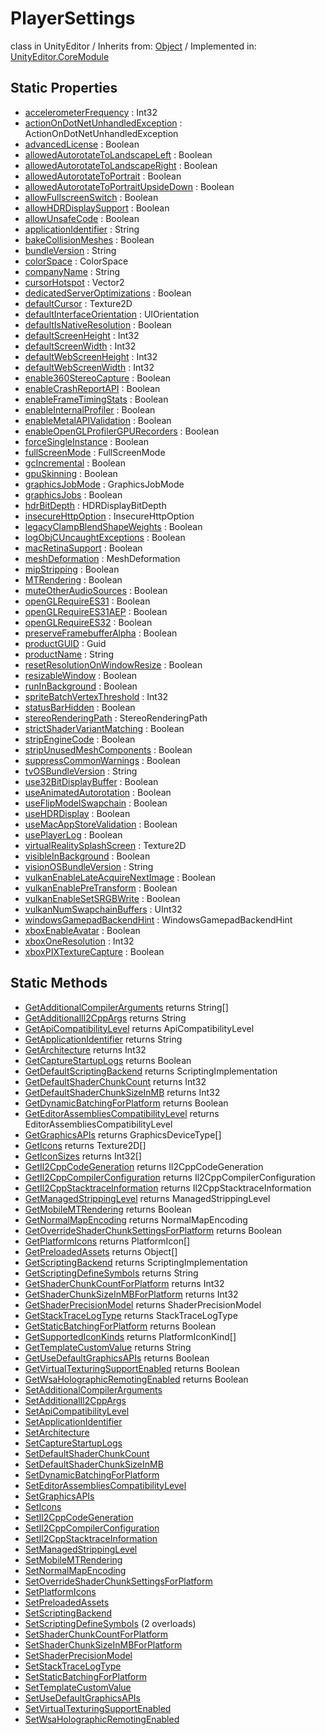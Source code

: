# PlayerSettings
class in UnityEditor
 / Inherits from: <a href="https://docs.unity3d.com/6000.1/Documentation/ScriptReference/Object.html">Object</a> / Implemented in: <a href="https://docs.unity3d.com/6000.1/Documentation/ScriptReference/UnityEditor.CoreModule.html">UnityEditor.CoreModule</a>

## Static Properties
- <a href="https://docs.unity3d.com/6000.1/Documentation/ScriptReference/PlayerSettings-accelerometerFrequency.html">accelerometerFrequency</a> : Int32
- <a href="https://docs.unity3d.com/6000.1/Documentation/ScriptReference/PlayerSettings-actionOnDotNetUnhandledException.html">actionOnDotNetUnhandledException</a> : ActionOnDotNetUnhandledException
- <a href="https://docs.unity3d.com/6000.1/Documentation/ScriptReference/PlayerSettings-advancedLicense.html">advancedLicense</a> : Boolean
- <a href="https://docs.unity3d.com/6000.1/Documentation/ScriptReference/PlayerSettings-allowedAutorotateToLandscapeLeft.html">allowedAutorotateToLandscapeLeft</a> : Boolean
- <a href="https://docs.unity3d.com/6000.1/Documentation/ScriptReference/PlayerSettings-allowedAutorotateToLandscapeRight.html">allowedAutorotateToLandscapeRight</a> : Boolean
- <a href="https://docs.unity3d.com/6000.1/Documentation/ScriptReference/PlayerSettings-allowedAutorotateToPortrait.html">allowedAutorotateToPortrait</a> : Boolean
- <a href="https://docs.unity3d.com/6000.1/Documentation/ScriptReference/PlayerSettings-allowedAutorotateToPortraitUpsideDown.html">allowedAutorotateToPortraitUpsideDown</a> : Boolean
- <a href="https://docs.unity3d.com/6000.1/Documentation/ScriptReference/PlayerSettings-allowFullscreenSwitch.html">allowFullscreenSwitch</a> : Boolean
- <a href="https://docs.unity3d.com/6000.1/Documentation/ScriptReference/PlayerSettings-allowHDRDisplaySupport.html">allowHDRDisplaySupport</a> : Boolean
- <a href="https://docs.unity3d.com/6000.1/Documentation/ScriptReference/PlayerSettings-allowUnsafeCode.html">allowUnsafeCode</a> : Boolean
- <a href="https://docs.unity3d.com/6000.1/Documentation/ScriptReference/PlayerSettings-applicationIdentifier.html">applicationIdentifier</a> : String
- <a href="https://docs.unity3d.com/6000.1/Documentation/ScriptReference/PlayerSettings-bakeCollisionMeshes.html">bakeCollisionMeshes</a> : Boolean
- <a href="https://docs.unity3d.com/6000.1/Documentation/ScriptReference/PlayerSettings-bundleVersion.html">bundleVersion</a> : String
- <a href="https://docs.unity3d.com/6000.1/Documentation/ScriptReference/PlayerSettings-colorSpace.html">colorSpace</a> : ColorSpace
- <a href="https://docs.unity3d.com/6000.1/Documentation/ScriptReference/PlayerSettings-companyName.html">companyName</a> : String
- <a href="https://docs.unity3d.com/6000.1/Documentation/ScriptReference/PlayerSettings-cursorHotspot.html">cursorHotspot</a> : Vector2
- <a href="https://docs.unity3d.com/6000.1/Documentation/ScriptReference/PlayerSettings-dedicatedServerOptimizations.html">dedicatedServerOptimizations</a> : Boolean
- <a href="https://docs.unity3d.com/6000.1/Documentation/ScriptReference/PlayerSettings-defaultCursor.html">defaultCursor</a> : Texture2D
- <a href="https://docs.unity3d.com/6000.1/Documentation/ScriptReference/PlayerSettings-defaultInterfaceOrientation.html">defaultInterfaceOrientation</a> : UIOrientation
- <a href="https://docs.unity3d.com/6000.1/Documentation/ScriptReference/PlayerSettings-defaultIsNativeResolution.html">defaultIsNativeResolution</a> : Boolean
- <a href="https://docs.unity3d.com/6000.1/Documentation/ScriptReference/PlayerSettings-defaultScreenHeight.html">defaultScreenHeight</a> : Int32
- <a href="https://docs.unity3d.com/6000.1/Documentation/ScriptReference/PlayerSettings-defaultScreenWidth.html">defaultScreenWidth</a> : Int32
- <a href="https://docs.unity3d.com/6000.1/Documentation/ScriptReference/PlayerSettings-defaultWebScreenHeight.html">defaultWebScreenHeight</a> : Int32
- <a href="https://docs.unity3d.com/6000.1/Documentation/ScriptReference/PlayerSettings-defaultWebScreenWidth.html">defaultWebScreenWidth</a> : Int32
- <a href="https://docs.unity3d.com/6000.1/Documentation/ScriptReference/PlayerSettings-enable360StereoCapture.html">enable360StereoCapture</a> : Boolean
- <a href="https://docs.unity3d.com/6000.1/Documentation/ScriptReference/PlayerSettings-enableCrashReportAPI.html">enableCrashReportAPI</a> : Boolean
- <a href="https://docs.unity3d.com/6000.1/Documentation/ScriptReference/PlayerSettings-enableFrameTimingStats.html">enableFrameTimingStats</a> : Boolean
- <a href="https://docs.unity3d.com/6000.1/Documentation/ScriptReference/PlayerSettings-enableInternalProfiler.html">enableInternalProfiler</a> : Boolean
- <a href="https://docs.unity3d.com/6000.1/Documentation/ScriptReference/PlayerSettings-enableMetalAPIValidation.html">enableMetalAPIValidation</a> : Boolean
- <a href="https://docs.unity3d.com/6000.1/Documentation/ScriptReference/PlayerSettings-enableOpenGLProfilerGPURecorders.html">enableOpenGLProfilerGPURecorders</a> : Boolean
- <a href="https://docs.unity3d.com/6000.1/Documentation/ScriptReference/PlayerSettings-forceSingleInstance.html">forceSingleInstance</a> : Boolean
- <a href="https://docs.unity3d.com/6000.1/Documentation/ScriptReference/PlayerSettings-fullScreenMode.html">fullScreenMode</a> : FullScreenMode
- <a href="https://docs.unity3d.com/6000.1/Documentation/ScriptReference/PlayerSettings-gcIncremental.html">gcIncremental</a> : Boolean
- <a href="https://docs.unity3d.com/6000.1/Documentation/ScriptReference/PlayerSettings-gpuSkinning.html">gpuSkinning</a> : Boolean
- <a href="https://docs.unity3d.com/6000.1/Documentation/ScriptReference/PlayerSettings-graphicsJobMode.html">graphicsJobMode</a> : GraphicsJobMode
- <a href="https://docs.unity3d.com/6000.1/Documentation/ScriptReference/PlayerSettings-graphicsJobs.html">graphicsJobs</a> : Boolean
- <a href="https://docs.unity3d.com/6000.1/Documentation/ScriptReference/PlayerSettings-hdrBitDepth.html">hdrBitDepth</a> : HDRDisplayBitDepth
- <a href="https://docs.unity3d.com/6000.1/Documentation/ScriptReference/PlayerSettings-insecureHttpOption.html">insecureHttpOption</a> : InsecureHttpOption
- <a href="https://docs.unity3d.com/6000.1/Documentation/ScriptReference/PlayerSettings-legacyClampBlendShapeWeights.html">legacyClampBlendShapeWeights</a> : Boolean
- <a href="https://docs.unity3d.com/6000.1/Documentation/ScriptReference/PlayerSettings-logObjCUncaughtExceptions.html">logObjCUncaughtExceptions</a> : Boolean
- <a href="https://docs.unity3d.com/6000.1/Documentation/ScriptReference/PlayerSettings-macRetinaSupport.html">macRetinaSupport</a> : Boolean
- <a href="https://docs.unity3d.com/6000.1/Documentation/ScriptReference/PlayerSettings-meshDeformation.html">meshDeformation</a> : MeshDeformation
- <a href="https://docs.unity3d.com/6000.1/Documentation/ScriptReference/PlayerSettings-mipStripping.html">mipStripping</a> : Boolean
- <a href="https://docs.unity3d.com/6000.1/Documentation/ScriptReference/PlayerSettings-MTRendering.html">MTRendering</a> : Boolean
- <a href="https://docs.unity3d.com/6000.1/Documentation/ScriptReference/PlayerSettings-muteOtherAudioSources.html">muteOtherAudioSources</a> : Boolean
- <a href="https://docs.unity3d.com/6000.1/Documentation/ScriptReference/PlayerSettings-openGLRequireES31.html">openGLRequireES31</a> : Boolean
- <a href="https://docs.unity3d.com/6000.1/Documentation/ScriptReference/PlayerSettings-openGLRequireES31AEP.html">openGLRequireES31AEP</a> : Boolean
- <a href="https://docs.unity3d.com/6000.1/Documentation/ScriptReference/PlayerSettings-openGLRequireES32.html">openGLRequireES32</a> : Boolean
- <a href="https://docs.unity3d.com/6000.1/Documentation/ScriptReference/PlayerSettings-preserveFramebufferAlpha.html">preserveFramebufferAlpha</a> : Boolean
- <a href="https://docs.unity3d.com/6000.1/Documentation/ScriptReference/PlayerSettings-productGUID.html">productGUID</a> : Guid
- <a href="https://docs.unity3d.com/6000.1/Documentation/ScriptReference/PlayerSettings-productName.html">productName</a> : String
- <a href="https://docs.unity3d.com/6000.1/Documentation/ScriptReference/PlayerSettings-resetResolutionOnWindowResize.html">resetResolutionOnWindowResize</a> : Boolean
- <a href="https://docs.unity3d.com/6000.1/Documentation/ScriptReference/PlayerSettings-resizableWindow.html">resizableWindow</a> : Boolean
- <a href="https://docs.unity3d.com/6000.1/Documentation/ScriptReference/PlayerSettings-runInBackground.html">runInBackground</a> : Boolean
- <a href="https://docs.unity3d.com/6000.1/Documentation/ScriptReference/PlayerSettings-spriteBatchVertexThreshold.html">spriteBatchVertexThreshold</a> : Int32
- <a href="https://docs.unity3d.com/6000.1/Documentation/ScriptReference/PlayerSettings-statusBarHidden.html">statusBarHidden</a> : Boolean
- <a href="https://docs.unity3d.com/6000.1/Documentation/ScriptReference/PlayerSettings-stereoRenderingPath.html">stereoRenderingPath</a> : StereoRenderingPath
- <a href="https://docs.unity3d.com/6000.1/Documentation/ScriptReference/PlayerSettings-strictShaderVariantMatching.html">strictShaderVariantMatching</a> : Boolean
- <a href="https://docs.unity3d.com/6000.1/Documentation/ScriptReference/PlayerSettings-stripEngineCode.html">stripEngineCode</a> : Boolean
- <a href="https://docs.unity3d.com/6000.1/Documentation/ScriptReference/PlayerSettings-stripUnusedMeshComponents.html">stripUnusedMeshComponents</a> : Boolean
- <a href="https://docs.unity3d.com/6000.1/Documentation/ScriptReference/PlayerSettings-suppressCommonWarnings.html">suppressCommonWarnings</a> : Boolean
- <a href="https://docs.unity3d.com/6000.1/Documentation/ScriptReference/PlayerSettings-tvOSBundleVersion.html">tvOSBundleVersion</a> : String
- <a href="https://docs.unity3d.com/6000.1/Documentation/ScriptReference/PlayerSettings-use32BitDisplayBuffer.html">use32BitDisplayBuffer</a> : Boolean
- <a href="https://docs.unity3d.com/6000.1/Documentation/ScriptReference/PlayerSettings-useAnimatedAutorotation.html">useAnimatedAutorotation</a> : Boolean
- <a href="https://docs.unity3d.com/6000.1/Documentation/ScriptReference/PlayerSettings-useFlipModelSwapchain.html">useFlipModelSwapchain</a> : Boolean
- <a href="https://docs.unity3d.com/6000.1/Documentation/ScriptReference/PlayerSettings-useHDRDisplay.html">useHDRDisplay</a> : Boolean
- <a href="https://docs.unity3d.com/6000.1/Documentation/ScriptReference/PlayerSettings-useMacAppStoreValidation.html">useMacAppStoreValidation</a> : Boolean
- <a href="https://docs.unity3d.com/6000.1/Documentation/ScriptReference/PlayerSettings-usePlayerLog.html">usePlayerLog</a> : Boolean
- <a href="https://docs.unity3d.com/6000.1/Documentation/ScriptReference/PlayerSettings-virtualRealitySplashScreen.html">virtualRealitySplashScreen</a> : Texture2D
- <a href="https://docs.unity3d.com/6000.1/Documentation/ScriptReference/PlayerSettings-visibleInBackground.html">visibleInBackground</a> : Boolean
- <a href="https://docs.unity3d.com/6000.1/Documentation/ScriptReference/PlayerSettings-visionOSBundleVersion.html">visionOSBundleVersion</a> : String
- <a href="https://docs.unity3d.com/6000.1/Documentation/ScriptReference/PlayerSettings-vulkanEnableLateAcquireNextImage.html">vulkanEnableLateAcquireNextImage</a> : Boolean
- <a href="https://docs.unity3d.com/6000.1/Documentation/ScriptReference/PlayerSettings-vulkanEnablePreTransform.html">vulkanEnablePreTransform</a> : Boolean
- <a href="https://docs.unity3d.com/6000.1/Documentation/ScriptReference/PlayerSettings-vulkanEnableSetSRGBWrite.html">vulkanEnableSetSRGBWrite</a> : Boolean
- <a href="https://docs.unity3d.com/6000.1/Documentation/ScriptReference/PlayerSettings-vulkanNumSwapchainBuffers.html">vulkanNumSwapchainBuffers</a> : UInt32
- <a href="https://docs.unity3d.com/6000.1/Documentation/ScriptReference/PlayerSettings-windowsGamepadBackendHint.html">windowsGamepadBackendHint</a> : WindowsGamepadBackendHint
- <a href="https://docs.unity3d.com/6000.1/Documentation/ScriptReference/PlayerSettings-xboxEnableAvatar.html">xboxEnableAvatar</a> : Boolean
- <a href="https://docs.unity3d.com/6000.1/Documentation/ScriptReference/PlayerSettings-xboxOneResolution.html">xboxOneResolution</a> : Int32
- <a href="https://docs.unity3d.com/6000.1/Documentation/ScriptReference/PlayerSettings-xboxPIXTextureCapture.html">xboxPIXTextureCapture</a> : Boolean

## Static Methods
- <a href="https://docs.unity3d.com/6000.1/Documentation/ScriptReference/PlayerSettings.GetAdditionalCompilerArguments.html">GetAdditionalCompilerArguments</a> returns String[]
- <a href="https://docs.unity3d.com/6000.1/Documentation/ScriptReference/PlayerSettings.GetAdditionalIl2CppArgs.html">GetAdditionalIl2CppArgs</a> returns String
- <a href="https://docs.unity3d.com/6000.1/Documentation/ScriptReference/PlayerSettings.GetApiCompatibilityLevel.html">GetApiCompatibilityLevel</a> returns ApiCompatibilityLevel
- <a href="https://docs.unity3d.com/6000.1/Documentation/ScriptReference/PlayerSettings.GetApplicationIdentifier.html">GetApplicationIdentifier</a> returns String
- <a href="https://docs.unity3d.com/6000.1/Documentation/ScriptReference/PlayerSettings.GetArchitecture.html">GetArchitecture</a> returns Int32
- <a href="https://docs.unity3d.com/6000.1/Documentation/ScriptReference/PlayerSettings.GetCaptureStartupLogs.html">GetCaptureStartupLogs</a> returns Boolean
- <a href="https://docs.unity3d.com/6000.1/Documentation/ScriptReference/PlayerSettings.GetDefaultScriptingBackend.html">GetDefaultScriptingBackend</a> returns ScriptingImplementation
- <a href="https://docs.unity3d.com/6000.1/Documentation/ScriptReference/PlayerSettings.GetDefaultShaderChunkCount.html">GetDefaultShaderChunkCount</a> returns Int32
- <a href="https://docs.unity3d.com/6000.1/Documentation/ScriptReference/PlayerSettings.GetDefaultShaderChunkSizeInMB.html">GetDefaultShaderChunkSizeInMB</a> returns Int32
- <a href="https://docs.unity3d.com/6000.1/Documentation/ScriptReference/PlayerSettings.GetDynamicBatchingForPlatform.html">GetDynamicBatchingForPlatform</a> returns Boolean
- <a href="https://docs.unity3d.com/6000.1/Documentation/ScriptReference/PlayerSettings.GetEditorAssembliesCompatibilityLevel.html">GetEditorAssembliesCompatibilityLevel</a> returns EditorAssembliesCompatibilityLevel
- <a href="https://docs.unity3d.com/6000.1/Documentation/ScriptReference/PlayerSettings.GetGraphicsAPIs.html">GetGraphicsAPIs</a> returns GraphicsDeviceType[]
- <a href="https://docs.unity3d.com/6000.1/Documentation/ScriptReference/PlayerSettings.GetIcons.html">GetIcons</a> returns Texture2D[]
- <a href="https://docs.unity3d.com/6000.1/Documentation/ScriptReference/PlayerSettings.GetIconSizes.html">GetIconSizes</a> returns Int32[]
- <a href="https://docs.unity3d.com/6000.1/Documentation/ScriptReference/PlayerSettings.GetIl2CppCodeGeneration.html">GetIl2CppCodeGeneration</a> returns Il2CppCodeGeneration
- <a href="https://docs.unity3d.com/6000.1/Documentation/ScriptReference/PlayerSettings.GetIl2CppCompilerConfiguration.html">GetIl2CppCompilerConfiguration</a> returns Il2CppCompilerConfiguration
- <a href="https://docs.unity3d.com/6000.1/Documentation/ScriptReference/PlayerSettings.GetIl2CppStacktraceInformation.html">GetIl2CppStacktraceInformation</a> returns Il2CppStacktraceInformation
- <a href="https://docs.unity3d.com/6000.1/Documentation/ScriptReference/PlayerSettings.GetManagedStrippingLevel.html">GetManagedStrippingLevel</a> returns ManagedStrippingLevel
- <a href="https://docs.unity3d.com/6000.1/Documentation/ScriptReference/PlayerSettings.GetMobileMTRendering.html">GetMobileMTRendering</a> returns Boolean
- <a href="https://docs.unity3d.com/6000.1/Documentation/ScriptReference/PlayerSettings.GetNormalMapEncoding.html">GetNormalMapEncoding</a> returns NormalMapEncoding
- <a href="https://docs.unity3d.com/6000.1/Documentation/ScriptReference/PlayerSettings.GetOverrideShaderChunkSettingsForPlatform.html">GetOverrideShaderChunkSettingsForPlatform</a> returns Boolean
- <a href="https://docs.unity3d.com/6000.1/Documentation/ScriptReference/PlayerSettings.GetPlatformIcons.html">GetPlatformIcons</a> returns PlatformIcon[]
- <a href="https://docs.unity3d.com/6000.1/Documentation/ScriptReference/PlayerSettings.GetPreloadedAssets.html">GetPreloadedAssets</a> returns Object[]
- <a href="https://docs.unity3d.com/6000.1/Documentation/ScriptReference/PlayerSettings.GetScriptingBackend.html">GetScriptingBackend</a> returns ScriptingImplementation
- <a href="https://docs.unity3d.com/6000.1/Documentation/ScriptReference/PlayerSettings.GetScriptingDefineSymbols.html">GetScriptingDefineSymbols</a> returns String
- <a href="https://docs.unity3d.com/6000.1/Documentation/ScriptReference/PlayerSettings.GetShaderChunkCountForPlatform.html">GetShaderChunkCountForPlatform</a> returns Int32
- <a href="https://docs.unity3d.com/6000.1/Documentation/ScriptReference/PlayerSettings.GetShaderChunkSizeInMBForPlatform.html">GetShaderChunkSizeInMBForPlatform</a> returns Int32
- <a href="https://docs.unity3d.com/6000.1/Documentation/ScriptReference/PlayerSettings.GetShaderPrecisionModel.html">GetShaderPrecisionModel</a> returns ShaderPrecisionModel
- <a href="https://docs.unity3d.com/6000.1/Documentation/ScriptReference/PlayerSettings.GetStackTraceLogType.html">GetStackTraceLogType</a> returns StackTraceLogType
- <a href="https://docs.unity3d.com/6000.1/Documentation/ScriptReference/PlayerSettings.GetStaticBatchingForPlatform.html">GetStaticBatchingForPlatform</a> returns Boolean
- <a href="https://docs.unity3d.com/6000.1/Documentation/ScriptReference/PlayerSettings.GetSupportedIconKinds.html">GetSupportedIconKinds</a> returns PlatformIconKind[]
- <a href="https://docs.unity3d.com/6000.1/Documentation/ScriptReference/PlayerSettings.GetTemplateCustomValue.html">GetTemplateCustomValue</a> returns String
- <a href="https://docs.unity3d.com/6000.1/Documentation/ScriptReference/PlayerSettings.GetUseDefaultGraphicsAPIs.html">GetUseDefaultGraphicsAPIs</a> returns Boolean
- <a href="https://docs.unity3d.com/6000.1/Documentation/ScriptReference/PlayerSettings.GetVirtualTexturingSupportEnabled.html">GetVirtualTexturingSupportEnabled</a> returns Boolean
- <a href="https://docs.unity3d.com/6000.1/Documentation/ScriptReference/PlayerSettings.GetWsaHolographicRemotingEnabled.html">GetWsaHolographicRemotingEnabled</a> returns Boolean
- <a href="https://docs.unity3d.com/6000.1/Documentation/ScriptReference/PlayerSettings.SetAdditionalCompilerArguments.html">SetAdditionalCompilerArguments</a>
- <a href="https://docs.unity3d.com/6000.1/Documentation/ScriptReference/PlayerSettings.SetAdditionalIl2CppArgs.html">SetAdditionalIl2CppArgs</a>
- <a href="https://docs.unity3d.com/6000.1/Documentation/ScriptReference/PlayerSettings.SetApiCompatibilityLevel.html">SetApiCompatibilityLevel</a>
- <a href="https://docs.unity3d.com/6000.1/Documentation/ScriptReference/PlayerSettings.SetApplicationIdentifier.html">SetApplicationIdentifier</a>
- <a href="https://docs.unity3d.com/6000.1/Documentation/ScriptReference/PlayerSettings.SetArchitecture.html">SetArchitecture</a>
- <a href="https://docs.unity3d.com/6000.1/Documentation/ScriptReference/PlayerSettings.SetCaptureStartupLogs.html">SetCaptureStartupLogs</a>
- <a href="https://docs.unity3d.com/6000.1/Documentation/ScriptReference/PlayerSettings.SetDefaultShaderChunkCount.html">SetDefaultShaderChunkCount</a>
- <a href="https://docs.unity3d.com/6000.1/Documentation/ScriptReference/PlayerSettings.SetDefaultShaderChunkSizeInMB.html">SetDefaultShaderChunkSizeInMB</a>
- <a href="https://docs.unity3d.com/6000.1/Documentation/ScriptReference/PlayerSettings.SetDynamicBatchingForPlatform.html">SetDynamicBatchingForPlatform</a>
- <a href="https://docs.unity3d.com/6000.1/Documentation/ScriptReference/PlayerSettings.SetEditorAssembliesCompatibilityLevel.html">SetEditorAssembliesCompatibilityLevel</a>
- <a href="https://docs.unity3d.com/6000.1/Documentation/ScriptReference/PlayerSettings.SetGraphicsAPIs.html">SetGraphicsAPIs</a>
- <a href="https://docs.unity3d.com/6000.1/Documentation/ScriptReference/PlayerSettings.SetIcons.html">SetIcons</a>
- <a href="https://docs.unity3d.com/6000.1/Documentation/ScriptReference/PlayerSettings.SetIl2CppCodeGeneration.html">SetIl2CppCodeGeneration</a>
- <a href="https://docs.unity3d.com/6000.1/Documentation/ScriptReference/PlayerSettings.SetIl2CppCompilerConfiguration.html">SetIl2CppCompilerConfiguration</a>
- <a href="https://docs.unity3d.com/6000.1/Documentation/ScriptReference/PlayerSettings.SetIl2CppStacktraceInformation.html">SetIl2CppStacktraceInformation</a>
- <a href="https://docs.unity3d.com/6000.1/Documentation/ScriptReference/PlayerSettings.SetManagedStrippingLevel.html">SetManagedStrippingLevel</a>
- <a href="https://docs.unity3d.com/6000.1/Documentation/ScriptReference/PlayerSettings.SetMobileMTRendering.html">SetMobileMTRendering</a>
- <a href="https://docs.unity3d.com/6000.1/Documentation/ScriptReference/PlayerSettings.SetNormalMapEncoding.html">SetNormalMapEncoding</a>
- <a href="https://docs.unity3d.com/6000.1/Documentation/ScriptReference/PlayerSettings.SetOverrideShaderChunkSettingsForPlatform.html">SetOverrideShaderChunkSettingsForPlatform</a>
- <a href="https://docs.unity3d.com/6000.1/Documentation/ScriptReference/PlayerSettings.SetPlatformIcons.html">SetPlatformIcons</a>
- <a href="https://docs.unity3d.com/6000.1/Documentation/ScriptReference/PlayerSettings.SetPreloadedAssets.html">SetPreloadedAssets</a>
- <a href="https://docs.unity3d.com/6000.1/Documentation/ScriptReference/PlayerSettings.SetScriptingBackend.html">SetScriptingBackend</a>
- <a href="https://docs.unity3d.com/6000.1/Documentation/ScriptReference/PlayerSettings.SetScriptingDefineSymbols.html">SetScriptingDefineSymbols</a> (2 overloads)
- <a href="https://docs.unity3d.com/6000.1/Documentation/ScriptReference/PlayerSettings.SetShaderChunkCountForPlatform.html">SetShaderChunkCountForPlatform</a>
- <a href="https://docs.unity3d.com/6000.1/Documentation/ScriptReference/PlayerSettings.SetShaderChunkSizeInMBForPlatform.html">SetShaderChunkSizeInMBForPlatform</a>
- <a href="https://docs.unity3d.com/6000.1/Documentation/ScriptReference/PlayerSettings.SetShaderPrecisionModel.html">SetShaderPrecisionModel</a>
- <a href="https://docs.unity3d.com/6000.1/Documentation/ScriptReference/PlayerSettings.SetStackTraceLogType.html">SetStackTraceLogType</a>
- <a href="https://docs.unity3d.com/6000.1/Documentation/ScriptReference/PlayerSettings.SetStaticBatchingForPlatform.html">SetStaticBatchingForPlatform</a>
- <a href="https://docs.unity3d.com/6000.1/Documentation/ScriptReference/PlayerSettings.SetTemplateCustomValue.html">SetTemplateCustomValue</a>
- <a href="https://docs.unity3d.com/6000.1/Documentation/ScriptReference/PlayerSettings.SetUseDefaultGraphicsAPIs.html">SetUseDefaultGraphicsAPIs</a>
- <a href="https://docs.unity3d.com/6000.1/Documentation/ScriptReference/PlayerSettings.SetVirtualTexturingSupportEnabled.html">SetVirtualTexturingSupportEnabled</a>
- <a href="https://docs.unity3d.com/6000.1/Documentation/ScriptReference/PlayerSettings.SetWsaHolographicRemotingEnabled.html">SetWsaHolographicRemotingEnabled</a>
